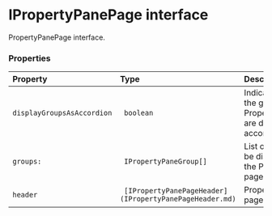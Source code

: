 # IPropertyPanePage interface

PropertyPanePage interface.



### Properties

| Property	   | Type	| Description|
|:-------------|:-------|:-----------|
|`displayGroupsAsAccordion`      |` boolean` | Indicates whether the groups on the PropertyPanePage are displayed as accordion or not |
|`groups:`      |` IPropertyPaneGroup[]` | List of groups to be displayed on the PropertyPane page |
|`header`      |` [IPropertyPanePageHeader](IPropertyPanePageHeader.md)` | PropertyPane page header |




